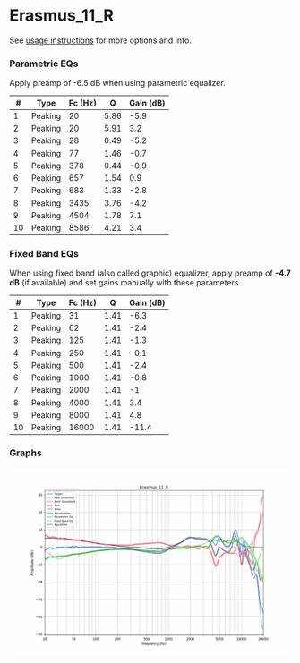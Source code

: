 # Erasmus_11_R
See [usage instructions](https://github.com/jaakkopasanen/AutoEq#usage) for more options and info.

### Parametric EQs
Apply preamp of -6.5 dB when using parametric equalizer.

|   # | Type    |   Fc (Hz) |    Q |   Gain (dB) |
|-----|---------|-----------|------|-------------|
|   1 | Peaking |        20 | 5.86 |        -5.9 |
|   2 | Peaking |        20 | 5.91 |         3.2 |
|   3 | Peaking |        28 | 0.49 |        -5.2 |
|   4 | Peaking |        77 | 1.46 |        -0.7 |
|   5 | Peaking |       378 | 0.44 |        -0.9 |
|   6 | Peaking |       657 | 1.54 |         0.9 |
|   7 | Peaking |       683 | 1.33 |        -2.8 |
|   8 | Peaking |      3435 | 3.76 |        -4.2 |
|   9 | Peaking |      4504 | 1.78 |         7.1 |
|  10 | Peaking |      8586 | 4.21 |         3.4 |

### Fixed Band EQs
When using fixed band (also called graphic) equalizer, apply preamp of **-4.7 dB** (if available) and set gains manually with these parameters.

|   # | Type    |   Fc (Hz) |    Q |   Gain (dB) |
|-----|---------|-----------|------|-------------|
|   1 | Peaking |        31 | 1.41 |        -6.3 |
|   2 | Peaking |        62 | 1.41 |        -2.4 |
|   3 | Peaking |       125 | 1.41 |        -1.3 |
|   4 | Peaking |       250 | 1.41 |        -0.1 |
|   5 | Peaking |       500 | 1.41 |        -2.4 |
|   6 | Peaking |      1000 | 1.41 |        -0.8 |
|   7 | Peaking |      2000 | 1.41 |        -1   |
|   8 | Peaking |      4000 | 1.41 |         3.4 |
|   9 | Peaking |      8000 | 1.41 |         4.8 |
|  10 | Peaking |     16000 | 1.41 |       -11.4 |

### Graphs
![](./Erasmus_11_R.png)
